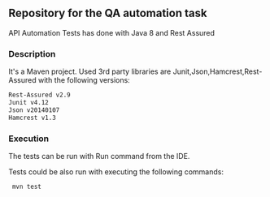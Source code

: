 ## Repository for the QA automation task


API Automation Tests has done with Java 8 and Rest Assured

### Description 
It's a Maven project. Used 3rd party libraries are Junit,Json,Hamcrest,Rest-Assured with the following versions:
``` bash
Rest-Assured v2.9
Junit v4.12
Json v20140107
Hamcrest v1.3
```


### Execution
The tests can be run with Run command from the IDE.

Tests could be also run with executing the following commands:

``` bash
 mvn test
```